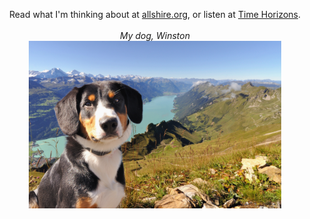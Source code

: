 
<p align="center">
    Read what I'm thinking about at <a href="https://allshire.org">allshire.org</a>, or listen at <a href="https://timehorizons.org">Time Horizons</a>.
    <br> <br>
    <i>My dog, Winston</i>
    <br>
	<img width="80%" src="https://github.com/ArthurAllshire/ArthurAllshire/blob/master/winston.jpg" alt="dog-and-mountains">
</p>

